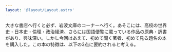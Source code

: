 ```yaml
---
layout: '@layout/Layout.astro'
---
```

大きな書店へ行くと必ず、岩波文庫のコーナーへ行く。あそこには、高校の世界史・日本史・倫理・政治経済、さらには国語便覧に載っている作品の原典・訳書があり、興味深い。しかし今回はあえて、初めて聞く著者、初めて見る題名の本を購入した。この本の特徴は、以下の3点に要約されると考える。